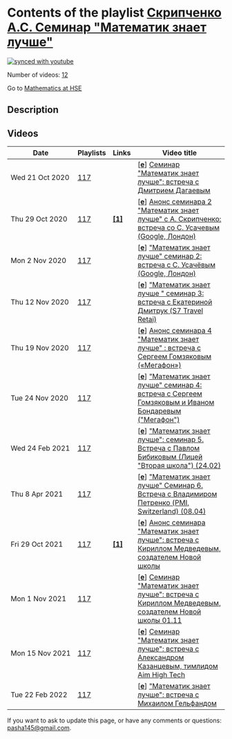 # Contents of the playlist [Скрипченко А.С. Семинар "Математик знает лучше"](https://www.youtube.com/playlist?list=PLq3E5oubNNoBImIGlY8v05VZOOZeEYL2M)

[![synced with youtube](https://img.shields.io/github/last-commit/mathphysschool/mathphysschool.github.io/autoupdate1?label=synced%20with%20youtube)](https://github.com/mathphysschool/mathphysschool.github.io/commits/autoupdate1)

Number of videos: [12](#videos)

Go to [Mathematics at HSE](../README.md)

## Description



## Videos

|Date|Playlists|Links|Video title|
|---|---|---|---|
| Wed&nbsp;21&nbsp;Oct&nbsp;2020 | [117](../playlists/117 "Скрипченко А.С. Семинар &#34;Математик знает лучше&#34;") |  | [[**e**](https://studio.youtube.com/video/C63EAT-R9G4/edit "Edit")] [Семинар &#34;Математик знает лучше&#34;: встреча с Дмитрием Дагаевым](https://www.youtube.com/watch?v=C63EAT-R9G4&list=PLq3E5oubNNoBImIGlY8v05VZOOZeEYL2M) |
| Thu&nbsp;29&nbsp;Oct&nbsp;2020 | [117](../playlists/117 "Скрипченко А.С. Семинар &#34;Математик знает лучше&#34;") | [**[1]**](https://math.hse.ru/announcements/412259099.html) | [[**e**](https://studio.youtube.com/video/PjFvMUB89Lo/edit "Edit")] [Анонс семинара 2 &#34;Математик знает лучше&#34; с  А. Скрипченко:  встреча со С. Усачевым (Google, Лондон)](https://www.youtube.com/watch?v=PjFvMUB89Lo&list=PLq3E5oubNNoBImIGlY8v05VZOOZeEYL2M "Подробности по ссылке: https://math.hse.ru/announcements/412259099.html") |
| Mon&nbsp;2&nbsp;Nov&nbsp;2020 | [117](../playlists/117 "Скрипченко А.С. Семинар &#34;Математик знает лучше&#34;") |  | [[**e**](https://studio.youtube.com/video/upT8LJeAcQg/edit "Edit")] [&#34;Математик знает лучше&#34; семинар 2: встреча с С. Усачёвым (Google, Лондон)](https://www.youtube.com/watch?v=upT8LJeAcQg&list=PLq3E5oubNNoBImIGlY8v05VZOOZeEYL2M) |
| Thu&nbsp;12&nbsp;Nov&nbsp;2020 | [117](../playlists/117 "Скрипченко А.С. Семинар &#34;Математик знает лучше&#34;") |  | [[**e**](https://studio.youtube.com/video/rr7C2vfM-po/edit "Edit")] [&#34;Математик знает лучше &#34; семинар 3: встреча с Екатериной Дмитрук (S7 Travel Retai)](https://www.youtube.com/watch?v=rr7C2vfM-po&list=PLq3E5oubNNoBImIGlY8v05VZOOZeEYL2M "На этот раз в гостях у Александры Скрипченко Екатерина Дмитрук, генеральный директор S7 Travel Retail.&#013;Curriculum vitae: Екатерина - выпускница Второй школы и мехмата МГУ, выпускную работу писала на кафедре статистики под руководством Козлова Михаила Васильевича. С 2007-2009 - работала аналитиком в рекламном агентстве Smart (Detsu Smart). С 2009 - сотрудник  S7: начинала аналитиком в финансовом блоке (2009- 2012),  с 2012-2015 - руководитель проекта DataWareHouse, с 2015 по февраль 2020 - директор по продажам S7. В настоящее время - генеральный директор S7 Travel Retail, дочерней компании холдинга S7, которая занимается развитием сайта S7.ru, Приложений и Контактного центра.") |
| Thu&nbsp;19&nbsp;Nov&nbsp;2020 | [117](../playlists/117 "Скрипченко А.С. Семинар &#34;Математик знает лучше&#34;") |  | [[**e**](https://studio.youtube.com/video/IWfGCxJQUS8/edit "Edit")] [Анонс семинара 4 &#34;Математик знает лучше&#34; : встреча с Сергеем Гомзяковым («Мегафон»)](https://www.youtube.com/watch?v=IWfGCxJQUS8&list=PLq3E5oubNNoBImIGlY8v05VZOOZeEYL2M "24 ноября в 18.30 состоится очередной семинар «Математик знает лучше».  В гостях у Александры Скрипченко - Сергей Гомзяков («Мегафон»).") |
| Tue&nbsp;24&nbsp;Nov&nbsp;2020 | [117](../playlists/117 "Скрипченко А.С. Семинар &#34;Математик знает лучше&#34;") |  | [[**e**](https://studio.youtube.com/video/wwPYYXqmumE/edit "Edit")] [&#34;Математик знает лучше&#34; семинар 4: встреча с Сергеем Гомзяковым и Иваном Бондаревым (&#34;Мегафон&#34;)](https://www.youtube.com/watch?v=wwPYYXqmumE&list=PLq3E5oubNNoBImIGlY8v05VZOOZeEYL2M "Сергей Гомзяков закончил институт математики и компьютерных наук в УрФУ. В компании  «Мегафон» работает более пяти лет и сейчас является разработчиком в отделе «Качество и тестирование бизнес-систем». Сложные и непонятные требования от бизнеса сводит к обычной математической задаче с X и Y, превращая её в обычную и простую задачу для реализации. Оптимизирует процессы, ускоряя не только скорость выполнения, но и качество. На своём лично опыте расскажет о том, какие знания, полученные в университете, пригодились в работе, а также, как не нужно проходить собеседование.") |
| Wed&nbsp;24&nbsp;Feb&nbsp;2021 | [117](../playlists/117 "Скрипченко А.С. Семинар &#34;Математик знает лучше&#34;") |  | [[**e**](https://studio.youtube.com/video/srG9pM6PWJo/edit "Edit")] [&#34;Математик знает лучше&#34;: семинар 5. Встреча с Павлом Бибиковым (Лицей &#34;Вторая школа&#34;) (24.02)](https://www.youtube.com/watch?v=srG9pM6PWJo&list=PLq3E5oubNNoBImIGlY8v05VZOOZeEYL2M) |
| Thu&nbsp;8&nbsp;Apr&nbsp;2021 | [117](../playlists/117 "Скрипченко А.С. Семинар &#34;Математик знает лучше&#34;") |  | [[**e**](https://studio.youtube.com/video/CpRAaKo2D8I/edit "Edit")] [&#34;Математик знает лучше&#34; Семинар 6. Встреча с Владимиром Петренко (PMI, Switzerland) (08.04)](https://www.youtube.com/watch?v=CpRAaKo2D8I&list=PLq3E5oubNNoBImIGlY8v05VZOOZeEYL2M "08 апреля в 18.30 в Zoom состоялся очередной семинар «Математик знает лучше» с Александрой Скрипченко. &#013;Гость - Владимир Петренко, Manager Planning and Business Development (Eastern Europe region) Philip Morris International") |
| Fri&nbsp;29&nbsp;Oct&nbsp;2021 | [117](../playlists/117 "Скрипченко А.С. Семинар &#34;Математик знает лучше&#34;") | [**[1]**](https://t.me/joinchat/TBJ3YAKdmGwhn_uR) | [[**e**](https://studio.youtube.com/video/lpdsElaAmz8/edit "Edit")] [Анонс семинара &#34;Математик знает лучше&#34;: встреча с Кириллом Медведевым, создателем Новой школы](https://www.youtube.com/watch?v=lpdsElaAmz8&list=PLq3E5oubNNoBImIGlY8v05VZOOZeEYL2M "01 ноября в 19.00  в Zoom состоится очердной семинар &#34;Математик знает лучше&#34;. В гостях у декана факультета математики А.С. Скрипченко - Кирилл Медведев, создатель Новой школы. &#013;&#013;Для участия, пожалуйста, зарегистрируйтесь по ссылке, и мы пришлём вам ссылку в ZOOM перед началом семинара. &#013;Ссылка на чат для участников: https://t.me/joinchat/TBJ3YAKdmGwhn&#95;uR") |
| Mon&nbsp;1&nbsp;Nov&nbsp;2021 | [117](../playlists/117 "Скрипченко А.С. Семинар &#34;Математик знает лучше&#34;") |  | [[**e**](https://studio.youtube.com/video/NUZ8IA3BW14/edit "Edit")] [Семинар &#34;Математик знает лучше&#34;: встреча с Кириллом Медведевым, создателем Новой школы 01.11](https://www.youtube.com/watch?v=NUZ8IA3BW14&list=PLq3E5oubNNoBImIGlY8v05VZOOZeEYL2M) |
| Mon&nbsp;15&nbsp;Nov&nbsp;2021 | [117](../playlists/117 "Скрипченко А.С. Семинар &#34;Математик знает лучше&#34;") |  | [[**e**](https://studio.youtube.com/video/UMxV6yWPQbA/edit "Edit")] [Семинар &#34;Математик знает лучше&#34;: встреча с Александром Казанцевым, тимлидом Aim High Tech](https://www.youtube.com/watch?v=UMxV6yWPQbA&list=PLq3E5oubNNoBImIGlY8v05VZOOZeEYL2M) |
| Tue&nbsp;22&nbsp;Feb&nbsp;2022 | [117](../playlists/117 "Скрипченко А.С. Семинар &#34;Математик знает лучше&#34;") |  | [[**e**](https://studio.youtube.com/video/Q93sSLSV5TE/edit "Edit")] [&#34;Математик знает лучше&#34;: встреча с Михаилом Гельфандом](https://www.youtube.com/watch?v=Q93sSLSV5TE&list=PLq3E5oubNNoBImIGlY8v05VZOOZeEYL2M "Михаил Гельфанд окончил мехмат в 1985 и сразу стал заниматься биологическими и медицинскими задачами, с 1986 - биоинформатикой. Научные интересы: молекулярная эволюция, сравнительная геномика и системная биология, а конкретнее - эволюция бактериальных геномов, транскриптомика и сплайсинг, эволюция регуляторных систем, структура хроматина, метагеномика.&#013;В 1985-1999 работал в Институте белка РАН (Squirrel Institute of Wounds), 1999-2003 - в ГосНИИГенетике, с 2004 - в ИППИ РАН (в 2006-2020 - зам. директора), с 2016 - в Сколтехе (с 2020 - вице-президент по биомедицинским исследованиям). Попутно был профессором факультета биоинженерии и биоинформатики МГУ (2003-2020) и факультета компьютерных наук ВШЭ (2016-2020). В обоих до сих пор преподаёт и руководит студентами. Защитил кандидатскую (биофизика - физ.-мат. науки) в 1993 и докторскую (молекулярная биология -  биол. науки) в 1998 - потому, что специальности &#34;биоинформатика&#34; тогда не существовало. В 2007 получил премию им. А.А.Баева РАН, в 2010 избран членом Academia Europaea. Со дня основания газеты &#34;Троицкий вариант - Наука&#34; в 2007 - зам. главного редактора. Со-основатель &#34;Диссернета&#34;.") |


 If you want to ask to update this page, or have any comments or questions: <pasha145@gmail.com>.